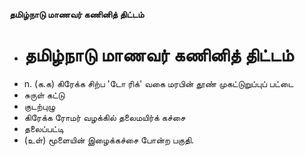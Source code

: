 **தமிழ்நாடு மாணவர் கணினித் திட்டம்**
- # தமிழ்நாடு மாணவர் கணினித் திட்டம்
- n. (க.க) கிரேக்க சிற்ப 'டோ ரிக்' வகை மரபின் தூண் முகட்டுறுப்புப் பட்டை
- சுருள் கட்டு
- குடற்புழு
- கிரேக்க ரோமர் வழக்கில் தலைமயிர்க் கச்சை
- தலைப்பட்டி
- (உள்) மூளையின் இழைக்கச்சை போன்ற பகுதி.

